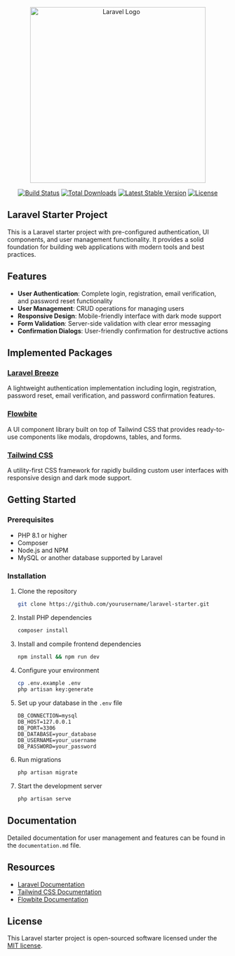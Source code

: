 <p align="center"><a href="https://laravel.com" target="_blank"><img src="https://raw.githubusercontent.com/laravel/art/master/logo-lockup/5%20SVG/2%20CMYK/1%20Full%20Color/laravel-logolockup-cmyk-red.svg" width="400" alt="Laravel Logo"></a></p>

<p align="center">
<a href="https://github.com/laravel/framework/actions"><img src="https://github.com/laravel/framework/workflows/tests/badge.svg" alt="Build Status"></a>
<a href="https://packagist.org/packages/laravel/framework"><img src="https://img.shields.io/packagist/dt/laravel/framework" alt="Total Downloads"></a>
<a href="https://packagist.org/packages/laravel/framework"><img src="https://img.shields.io/packagist/v/laravel/framework" alt="Latest Stable Version"></a>
<a href="https://packagist.org/packages/laravel/framework"><img src="https://img.shields.io/packagist/l/laravel/framework" alt="License"></a>
</p>

## Laravel Starter Project

This is a Laravel starter project with pre-configured authentication, UI components, and user management functionality. It provides a solid foundation for building web applications with modern tools and best practices.

## Features

- **User Authentication**: Complete login, registration, email verification, and password reset functionality
- **User Management**: CRUD operations for managing users
- **Responsive Design**: Mobile-friendly interface with dark mode support
- **Form Validation**: Server-side validation with clear error messaging
- **Confirmation Dialogs**: User-friendly confirmation for destructive actions

## Implemented Packages

### [Laravel Breeze](https://laravel.com/docs/starter-kits#laravel-breeze)
A lightweight authentication implementation including login, registration, password reset, email verification, and password confirmation features.

### [Flowbite](https://flowbite.com/)
A UI component library built on top of Tailwind CSS that provides ready-to-use components like modals, dropdowns, tables, and forms.

### [Tailwind CSS](https://tailwindcss.com/)
A utility-first CSS framework for rapidly building custom user interfaces with responsive design and dark mode support.

## Getting Started

### Prerequisites

- PHP 8.1 or higher
- Composer
- Node.js and NPM
- MySQL or another database supported by Laravel

### Installation

1. Clone the repository
   ```bash
   git clone https://github.com/yourusername/laravel-starter.git
   ```

2. Install PHP dependencies
   ```bash
   composer install
   ```

3. Install and compile frontend dependencies
   ```bash
   npm install && npm run dev
   ```

4. Configure your environment
   ```bash
   cp .env.example .env
   php artisan key:generate
   ```

5. Set up your database in the `.env` file
   ```
   DB_CONNECTION=mysql
   DB_HOST=127.0.0.1
   DB_PORT=3306
   DB_DATABASE=your_database
   DB_USERNAME=your_username
   DB_PASSWORD=your_password
   ```

6. Run migrations
   ```bash
   php artisan migrate
   ```

7. Start the development server
   ```bash
   php artisan serve
   ```

## Documentation

Detailed documentation for user management and features can be found in the `documentation.md` file.

## Resources

- [Laravel Documentation](https://laravel.com/docs)
- [Tailwind CSS Documentation](https://tailwindcss.com/docs)
- [Flowbite Documentation](https://flowbite.com/docs/getting-started/introduction/)

## License

This Laravel starter project is open-sourced software licensed under the [MIT license](https://opensource.org/licenses/MIT).
